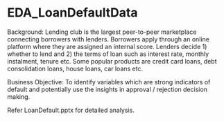 # EDA_LoanDefaultData

Background:
Lending club is the largest peer-to-peer marketplace connecting borrowers with lenders. Borrowers apply through an online platform where they are assigned an internal score. Lenders decide 1) whether to lend and 2) the terms of loan such as interest rate, monthly instalment, tenure etc.
Some popular products are credit card loans, debt consolidation loans, house loans, car loans etc.

Business Objective:
To identify variables which are strong indicators of default and potentially use the insights in approval / rejection decision making.

Refer LoanDefault.pptx for detailed analysis.
